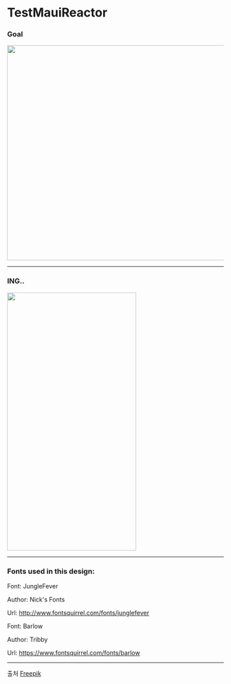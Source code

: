# TestMauiReactor

### Goal
<img src="https://github.com/lukewire129/TestMauiReactor/assets/54387261/7a222853-9b05-48aa-86e4-66b33e697593" width="700" height="500"/>

---

### ING..
<img src="https://github.com/lukewire129/TestMauiReactor/assets/54387261/d2920069-5bda-4320-9801-0cd6f852ce27" width="300" height="600"/>

---
### Fonts used in this design:

Font: JungleFever

Author: Nick's Fonts

Url: http://www.fontsquirrel.com/fonts/junglefever

Font: Barlow

Author: Tribby

Url: https://www.fontsquirrel.com/fonts/barlow

---

출처 <a href="https://kr.freepik.com/free-vector/workout-tracker-app-interface_9892040.htm#query=apptemplate&position=0&from_view=keyword&track=ais?sign-up=google">Freepik</a>

